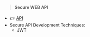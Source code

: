 
> #### Secure WEB API
- :point_right: [ API ](https://www.mulesoft.com/resources/api/what-is-an-a)
- Secure API Development Techniques:
  - JWT 
